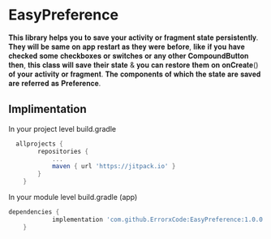
# EasyPreference

𝐓𝐡𝐢𝐬 𝐥𝐢𝐛𝐫𝐚𝐫𝐲 𝐡𝐞𝐥𝐩𝐬 𝐲𝐨𝐮 𝐭𝐨 𝐬𝐚𝐯𝐞 𝐲𝐨𝐮𝐫 𝐚𝐜𝐭𝐢𝐯𝐢𝐭𝐲 𝐨𝐫 𝐟𝐫𝐚𝐠𝐦𝐞𝐧𝐭 𝐬𝐭𝐚𝐭𝐞 𝐩𝐞𝐫𝐬𝐢𝐬𝐭𝐞𝐧𝐭𝐥𝐲. 𝐓𝐡𝐞𝐲 𝐰𝐢𝐥𝐥 𝐛𝐞 𝐬𝐚𝐦𝐞 𝐨𝐧 𝐚𝐩𝐩 𝐫𝐞𝐬𝐭𝐚𝐫𝐭 𝐚𝐬 𝐭𝐡𝐞𝐲 𝐰𝐞𝐫𝐞 𝐛𝐞𝐟𝐨𝐫𝐞, 𝐥𝐢𝐤𝐞 𝐢𝐟 𝐲𝐨𝐮 𝐡𝐚𝐯𝐞 𝐜𝐡𝐞𝐜𝐤𝐞𝐝 𝐬𝐨𝐦𝐞 𝐜𝐡𝐞𝐜𝐤𝐛𝐨𝐱𝐞𝐬 𝐨𝐫 𝐬𝐰𝐢𝐭𝐜𝐡𝐞𝐬 𝐨𝐫 𝐚𝐧𝐲 𝐨𝐭𝐡𝐞𝐫 𝐂𝐨𝐦𝐩𝐨𝐮𝐧𝐝𝐁𝐮𝐭𝐭𝐨𝐧 𝐭𝐡𝐞𝐧, 𝐭𝐡𝐢𝐬 𝐜𝐥𝐚𝐬𝐬 𝐰𝐢𝐥𝐥 𝐬𝐚𝐯𝐞 𝐭𝐡𝐞𝐢𝐫 𝐬𝐭𝐚𝐭𝐞 & 𝐲𝐨𝐮 𝐜𝐚𝐧 𝐫𝐞𝐬𝐭𝐨𝐫𝐞 𝐭𝐡𝐞𝐦 𝐨𝐧 𝐨𝐧𝐂𝐫𝐞𝐚𝐭𝐞() 𝐨𝐟 𝐲𝐨𝐮𝐫 𝐚𝐜𝐭𝐢𝐯𝐢𝐭𝐲 𝐨𝐫 𝐟𝐫𝐚𝐠𝐦𝐞𝐧𝐭. 𝐓𝐡𝐞 𝐜𝐨𝐦𝐩𝐨𝐧𝐞𝐧𝐭𝐬 𝐨𝐟 𝐰𝐡𝐢𝐜𝐡 𝐭𝐡𝐞 𝐬𝐭𝐚𝐭𝐞 𝐚𝐫𝐞 𝐬𝐚𝐯𝐞𝐝 𝐚𝐫𝐞 𝐫𝐞𝐟𝐞𝐫𝐫𝐞𝐝 𝐚𝐬 𝐏𝐫𝐞𝐟𝐞𝐫𝐞𝐧𝐜𝐞.
## Implimentation

In your project level build.gradle
```groovy
  allprojects {
		repositories {
			...
			maven { url 'https://jitpack.io' }
		}
	}
```
In your module level build.gradle (app)
```groovy
dependencies {
	        implementation 'com.github.ErrorxCode:EasyPreference:1.0.0'
	}
```



  
